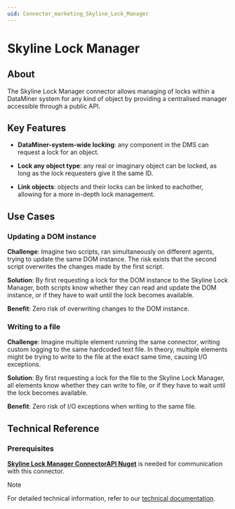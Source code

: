 ```yaml
---
uid: Connector_marketing_Skyline_Lock_Manager
---
```


# Skyline Lock Manager

## About

The Skyline Lock Manager connector allows managing of locks within a DataMiner system for any kind of object by providing a centralised manager accessible through a public API. 

## Key Features

- **DataMiner-system-wide locking**: any component in the DMS can request a lock for an object.

- **Lock any object type**: any real or imaginary object can be locked, as long as the lock requesters give it the same ID.

- **Link objects**: objects and their locks can be linked to eachother, allowing for a more in-depth lock management.

## Use Cases

### Updating a DOM instance

**Challenge**: Imagine two scripts, ran simultaneously on different agents, trying to update the same DOM instance. The risk exists that the second script overwrites the changes made by the first script.

**Solution**: By first requesting a lock for the DOM instance to the Skyline Lock Manager, both scripts know whether they can read and update the DOM instance, or if they have to wait until the lock becomes available.

**Benefit**: Zero risk of overwriting changes to the DOM instance.

### Writing to a file

**Challenge**: Imagine multiple element running the same connector, writing custom logging to the same hardcoded text file. In theory, multiple elements might be trying to write to the file at the exact same time, causing I/O exceptions.

**Solution**: By first requesting a lock for the file to the Skyline Lock Manager, all elements know whether they can write to file, or if they have to wait until the lock becomes available.

**Benefit**: Zero risk of I/O exceptions when writing to the same file.

## Technical Reference

### Prerequisites

**[Skyline Lock Manager ConnectorAPI Nuget](https://www.nuget.org/packages/Skyline.DataMiner.ConnectorAPI.SkylineLockManager/)** is needed for communication with this connector.

> [!NOTE]
> For detailed technical information, refer to our [technical documentation](xref:Connector_help_Skyline_Lock_Manager).
